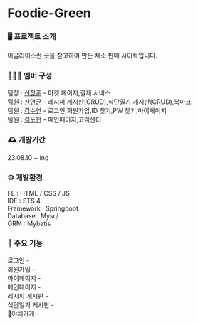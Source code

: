 # Foodie-Green

### 🖥️ 프로젝트 소개
어글리어스란 곳을 참고하여 만든 채소 판매 사이트입니다.

### 🧑‍🤝‍🧑 멤버 구성
팀장 : [신장훈](https://github.com/gamepro6390) - 마켓 페이지,결제 서비스  
팀원 : [신연균](https://github.com/SHIN-YEONGYUN) - 레시피 게시판(CRUD),식단일기 게시판(CRUD),북마크  
팀원 : [김수연](https://github.com/sooyeoning) - 로그인,회원가입,ID 찾기,PW 찾기,마이페이지  
팀원 : [김도현](https://github.com/DoHyunDaniel) - 메인페이지,고객센터  

### 🕰️ 개발기간
23.08.10 ~ ing

### ⚙️ 개발환경 
FE : HTML / CSS / JS  
IDE : STS 4  
Framework : Springboot  
Database : Mysql  
ORM : Mybatis
 
### 📌 주요 기능
로그인 -  
회원가입 -  
마이페이지 -  
메인페이지 -  
레시피 게시판 -  
식단일기 게시판 -  
야채가게 -  
